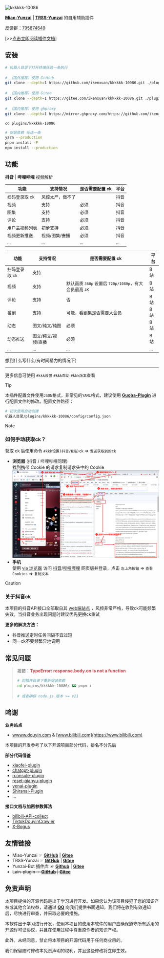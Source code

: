 ![kkkkkk-10086](https://socialify.git.ci/ikenxuan/kkkkkk-10086/image?font=Inter&forks=1&issues=1&language=1&name=1&owner=1&pattern=Plus&pulls=1&stargazers=1&theme=Auto)

[**Miao-Yunzai**](https://github.com/yoimiya-kokomi/Miao-Yunzai) | [**TRSS-Yunzai**](https://github.com/TimeRainStarSky/Yunzai) 的自用辅助插件

反馈群：[795874649](http://qm.qq.com/cgi-bin/qm/qr?_wv=1027&k=S8y6baEcSkO6TEO5kEdfgmJhz79Oxdw5&authKey=ficWQytHGz3KIv5i0HpGbEeMBpABBXfjEMYRzo3ZwMV%2B0Y5mq8cC0Yxbczfa904H&noverify=0&group_code=795874649)

[>>[点击立即阅读插件文档](https://ikenxuan.github.io/kkkkkk-10086/)]
## 安装

```sh
# 机器人目录下打开终端任选一条执行

# （国外推荐）使用 GitHub
git clone --depth=1 https://github.com/ikenxuan/kkkkkk-10086.git ./plugins/kkkkkk-10086/

# （国内推荐）使用 Gitee
git clone --depth=1 https://gitee.com/ikenxuan/kkkkkk-10086.git ./plugins/kkkkkk-10086/

# （国内推荐）使用 ghproxy
git clone --depth=1 https://mirror.ghproxy.com/https://github.com/ikenxuan/kkkkkk-10086.git ./plugins/kkkkkk-10086/
```

```
cd plugins/kkkkkk-10086
```

```sh
# 安装依赖 任选一条
yarn --production
pnpm install -P
npm install --production
```

## 功能

**抖音** | **哔哩哔哩** 视频解析

| 功能           | 支持情况         | 是否需要配置 ck | 平台 |
| -------------- | ---------------- | --------------- | ---- |
| 扫码登录取 ck  | 风控太严，做不了 |                 | 抖音 |
| 视频           | 支持             | 必须            | 抖音 |
| 图集           | 支持             | 必须            | 抖音 |
| 评论           | 支持             | 必须            | 抖音 |
| 用户主视频列表 | 初步支持         | 必须            | 抖音 |
| 视频更新推送   | 视频/图集/~~直播~~   | 必须            | 抖音 |
| ...            | ...              | ...             | ...  |

| 功能          | 支持情况            | 是否需要配置 ck                                             | 平台 |
| ------------- | ------------------- | ----------------------------------------------------------- | ---- |
| 扫码登录取 ck | 支持                |                                                             | B 站 |
| 视频          | 支持                | 默认画质 `360p` 设置后 `720p/1080p`，有大会员最高 `4K` | B 站
| 评论          | 支持                | 否                                                          | B 站 |
| 番剧          | 支持                | 可能，看剧集是否需要大会员                              |B 站
| 动态          | 图文/纯文/纯图      | 必须                                                        | B 站 |
| 动态推送      | 图文/纯文/视频/直播 | 必须                                                        | B 站 |
| ...           | ...                 | ...                                                         | ...  |

想到什么写什么(有时间精力的情况下)

---

更多信息可使用 `#kkk设置` `#kkk帮助` `#kkk版本`查看

> [!TIP]  
> 本插件配置文件使用`JSON`格式，非常见的`YAML`格式，建议使用 [**Guoba-Plugin**](https://github.com/guoba-yunzai/guoba-plugin) 进行配置文件的修改。配置文件路径：
>
> ```sh
> # 初次使用自动创建
> 机器人目录/plugins/kkkkkk-10086/config/config.json
> ```

> [!NOTE]
>
> ### **如何手动获取ck？**
>
> 获取 ck 后使用命令 `#kkk设置(抖音/B站)ck` => `发送获取到的ck`
>
> - **浏览器** (抖音 / 哔哩哔哩同理)  
>   找到携带 Cookie 的请求复制请求头中的 Cookie  
>   ![img](./resources/pic/pic1.png)
> - **手机**  
>   使用 [via 浏览器](https://res.viayoo.com/v1/via-release-cn.apk) 访问 [抖音](https://www.douyin.com/)/[哔哩哔哩](https://www.bilibili.com/) 网页版并登录，点击 `左上角按钮` => `查看 Cookies` => `复制文本`

> [!CAUTION]
>
> ### 关于抖音ck
>
> 本项目的抖音API接口全部取自其 [web端站点](https://www.douyin.com) ，风控非常严格，导致ck可能频繁失效，当抖音业务出现问题时建议优先更换ck重试
>
> **更多的解决方法：**
>
> - 抖音推送定时任务间隔不宜过短
> - 同一ck不要频繁异地调用

## 常见问题
> 报错：**<span style="color:#D7474B">TypeError: response.body.on is not a function</span>**
> 
> ```sh
> # 到插件目录下重新安装依赖
> cd plugins/kkkkkk-10086/ && pnpm i
>
> # 或者确保 node.js 版本 >= v21
> ```

## 鸣谢


**业务站点**

- [wwww.douyin.com](https://www.douyin.com) & [www.bilibili.com](https://www.bilibili.com)

本项目的开发参考了以下开源项目部分代码，排名不分先后

**部分代码借鉴**

- [xiaofei-plugin](https://gitee.com/xfdown/xiaofei-plugin)
- [chatgpt-plugin](https://github.com/ikechan8370/chatgpt-plugin)
- [rconsole-plugin](https://gitee.com/kyrzy0416/rconsole-plugin)
- [reset-qianyu-plugin](https://gitee.com/think-first-sxs/reset-qianyu-plugin)
- [yenai-plugin](https://github.com/yeyang52/yenai-plugin)
- [Shiranai-Plugin](https://github.com/XasYer/Shiranai-Plugin)
- ...

**接口文档与加密参数算法**

- [bilibili-API-collect](https://github.com/SocialSisterYi/bilibili-API-collect)
- [TiktokDouyinCrawler](https://github.com/NearHuiwen/TiktokDouyinCrawler)
- [X-Bogus](https://github.com/B1gM8c/X-Bogus)

## 友情链接

- Miao-Yunzai ☞ [**GitHub**](https://github.com/yoimiya-kokomi/Miao-Yunzai) | [**Gitee**](https://gitee.com/yoimiya-kokomi/Miao-Yunzai)
- TRSS-Yunzai ☞ [**GitHub**](https://github.com/TimeRainStarSky/Yunzai) | [**Gitee**](https://gitee.com/TimeRainStarSky/Yunzai)
- Yunzai-Bot 插件库 ☞ [**Github**](https://github.com/yhArcadia/Yunzai-Bot-plugins-index) | [**Gitee**](https://gitee.com/yhArcadia/Yunzai-Bot-plugins-index)
- ~~Lain-plugin ☞ [**GitHub**](https://github.com/Loli-Lain/Lain-plugin) | [**Gitee**](https://gitee.com/Zyy955/Lain-plugin)~~

## 免责声明

本项目提供的开源代码是出于学习进行开发。如果您认为该项目侵犯了您的知识产权或其他合法权益，请通过 **[QQ](https://qm.qq.com/q/k6Up32hdWE)** 向我们提供书面通知。我们将在收到有效通知后，尽快进行审查，并采取必要的措施。

本软件出于学习进行开发，使用本项目的使用本软件的用户应确保遵守所有适用的开源许可证协议，并且在使用过程中尊重原作者的知识产权。

此外，未经同意，禁止将本项目的开源代码用于任何商业目的。

我们保留随时修改本免责声明的权利，并且这些修改将立即生效。
